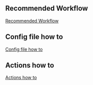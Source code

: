 ## Recommended Workflow

[Recommended Workflow](recommended-workflow.md)

## Config file how to

[Config file how to](config-file-doc.md)

## Actions how to

[Actions how to](actions-doc.md)
